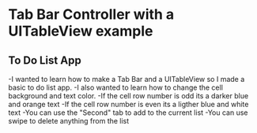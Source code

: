 # Tab Bar Controller with a UITableView example

## To Do List App
-I wanted to learn how to make a Tab Bar and a UITableView so I made a basic to do list app.
-I also wanted to learn how to change the cell background and text color.
  -If the cell row number is odd its a darker blue and orange text
  -If the cell row number is even its a ligther blue and white text
-You can use the "Second" tab to add to the current list
-You can use swipe to delete anything from the list
